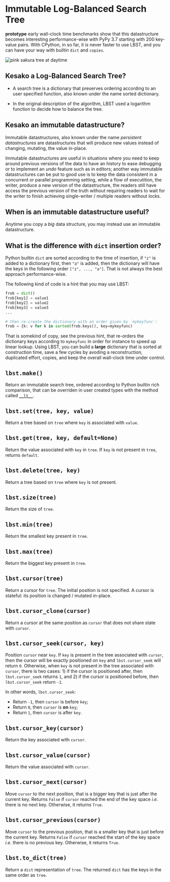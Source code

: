 # Immutable Log-Balanced Search Tree

**prototype** early wall-clock time benchmarks show that this
datastructure becomes interesting performance-wise with PyPy 3.7
starting with 200 key-value pairs. With CPython, in so far, it is
never faster to use LBST, and you can have your way with builtin
`dict` and `copies`.

![pink sakura tree at daytime](https://images.unsplash.com/photo-1515863149848-223cbed59017?w=1024&q=80)

## Kesako a Log-Balanced Search Tree?

- A search tree is a dictionary that preserves ordering according to
  an user specified function, also known under the name sorted
  dictionary.
  
- In the original description of the algorithm, LBST used a logarithm
  function to decide how to balance the tree.

## Kesako an immutable datastructure?

Immutable datastructures, also known under the name *persistent
datastructures* are datastructures that will produce new values
instead of changing, mutating, the value in-place.

Immutable datastructures are useful in situations where you need to
keep around previous versions of the data to have an history to ease
debugging or to implement an *undo* feature such as in editors;
another way immutable datastructures can be put to good use is to keep
the data consistent in a concurrent or parallel programming setting,
while a flow of executition, the writer, produce a new version of the
datastructure, the readers still have access the previous version of
the truth without requiring readers to wait for the writer to finish
achieving single-writer / multiple readers without locks.

## When is an immutable datastructure useful?

Anytime you copy a *big* data structure, you may instead use an
immutable datastructure.

## What is the difference with `dict` insertion order?

Python builtin `dict` are sorted according to the time of insertion,
if `"z"` is added to a dictionary first, then `"a"` is added, then the
dictionary will have the keys in the following order `["z", ...,
"a"]`. That is not always the best approach performance-wise.

The following kind of code is a hint that you may use LBST:

```python
frob = dict()
frob[key1] = value1
frob[key2] = value2
frob[key3] = value3
...

# then re-create the dictionary with an order given by `mykeyfunc`:
frob = {k: v for k in sorted(frob.keys(), key=mykeyfunc)
```

That is somekind of copy, see the previous hint, that re-orders the
dictionary keys according to `mykeyfunc` in order for instance to
speed up linear lookup. Using LBST, you can build a **large**
dictionary that is sorted at construction time, save a few cycles by
avoding a reconstruction, duplicated effort, copies, and keep the
overall wall-clock time under control.

## `lbst.make()`

Return an immutable search tree, ordered according to Python builtin
rich comparison, that can be overriden in user created types with the
method called
[`__lt__`](https://docs.python.org/3/reference/datamodel.html#object.__lt__).

## `lbst.set(tree, key, value)`

Return a tree based on `tree` where `key` is associated with
`value`.

## `lbst.get(tree, key, default=None)`

Return the value associated with `key` in `tree`. If `key` is not
present in `tree`, returns `default`.

## `lbst.delete(tree, key)`

Return a tree based on `tree` where `key` is not present.

## `lbst.size(tree)`

Return the size of `tree`.

## `lbst.min(tree)`

Return the smallest key present in `tree`.

## `lbst.max(tree)`

Return the biggest key present in `tree`.

## `lbst.cursor(tree)`

Return a cursor for `tree`. The initial position is not specified. A
cursor is stateful: its position is changed / mutated in-place.

## `lbst.cursor_clone(cursor)`

Return a cursor at the same position as `cursor` that does not share
state with `cursor`.

## `lbst.cursor_seek(cursor, key)`

Position `cursor` near `key`. If `key` is present in the tree
associated with `cursor`, then the cursor will be exactly positioned
on `key` and `lbst.cursor_seek` will return `0`. Otherwise, when `key`
is not present in the tree associated with `cursor`, there is two
cases: 1) if the cursor is positioned after, then `lbst.cursor_seek`
returns `1`, and 2) if the cursor is positioned before, then
`lbst.cursor_seek` return `-1`.

In other words, `lbst.cursor_seek`:

- Return `-1`, then `cursor` is before `key`;
- Return `0`, then `cursor` is **on** `key`;
- Return `1`, then `cursor` is after `key`.

## `lbst.cursor_key(cursor)`

Return the key associated with `cursor`.

## `lbst.cursor_value(cursor)`

Return the value associated with `cursor`.

## `lbst.cursor_next(cursor)`

Move `cursor` to the next position, that is a bigger key that is just
after the current key. Returns `False` if `cursor` reached the end of
the key space *i.e.* there is no next key. Otherwise, it returns
`True`.

## `lbst.cursor_previous(cursor)`

Move `cursor` to the previous position, that is a smaller key that is
just before the current key. Returns `False` if `cursor` reached the start of
the key space *i.e.* there is no previous key. Otherwise, it returns
`True`.

## `lbst.to_dict(tree)`

Return a `dict` representation of `tree`. The returned `dict` has the
keys in the same order as `tree`.
